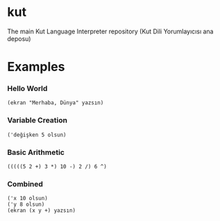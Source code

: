 # kut
The main Kut Language Interpreter repository (Kut Dili Yorumlayıcısı ana deposu)

# Examples

### Hello World

```(ekran "Merhaba, Dünya" yazsın)```

### Variable Creation

```('değişken 5 olsun)```

### Basic Arithmetic

```(((((5 2 +) 3 *) 10 -) 2 /) 6 ^)```

### Combined

```
('x 10 olsun)
('y 8 olsun)
(ekran (x y +) yazsın)
```
